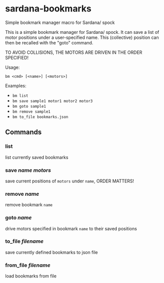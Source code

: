 # sardana-bookmarks
Simple bookmark manager macro for Sardana/ spock


This is a simple bookmark manager for Sardana/ spock. It can save a list of motor positions under a user-specified name. This (collective) position can then be recalled with the "goto" command.

TO AVOID COLLISIONS, THE MOTORS ARE DRIVEN IN THE ORDER SPECIFIED!

Usage:

`bm <cmd> [<name>] [<motors>]`

Examples:
* `bm list`
* `bm save sample1 motor1 motor2 motor3`
* `bm goto sample1`
* `bm remove sample1`
* `bm to_file bookmarks.json`


## Commands

### list
list currently saved bookmarks
### save *name motors*
save current positions of `motors` under `name`, ORDER MATTERS!
### remove *name*
remove bookmark `name`
### goto *name*
drive motors specified in bookmark `name` to their saved positions
### to_file *filename*
save currently defined bookmarks to json file
### from_file *filename*
load bookmarks from file
